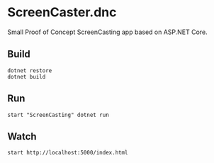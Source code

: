 # ScreenCaster.dnc
Small Proof of Concept ScreenCasting app based on ASP.NET Core.

## Build
```
dotnet restore
dotnet build
```

## Run
```
start "ScreenCasting" dotnet run
```

## Watch
```
start http://localhost:5000/index.html
```
